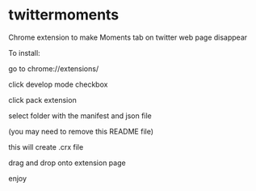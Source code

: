 # twittermoments

Chrome extension to make Moments tab on twitter web page disappear

To install: 

go to chrome://extensions/

click develop mode checkbox

click pack extension

select folder with the manifest and json file

(you may need to remove this README file)

this will create .crx file

drag and drop onto extension page

enjoy


